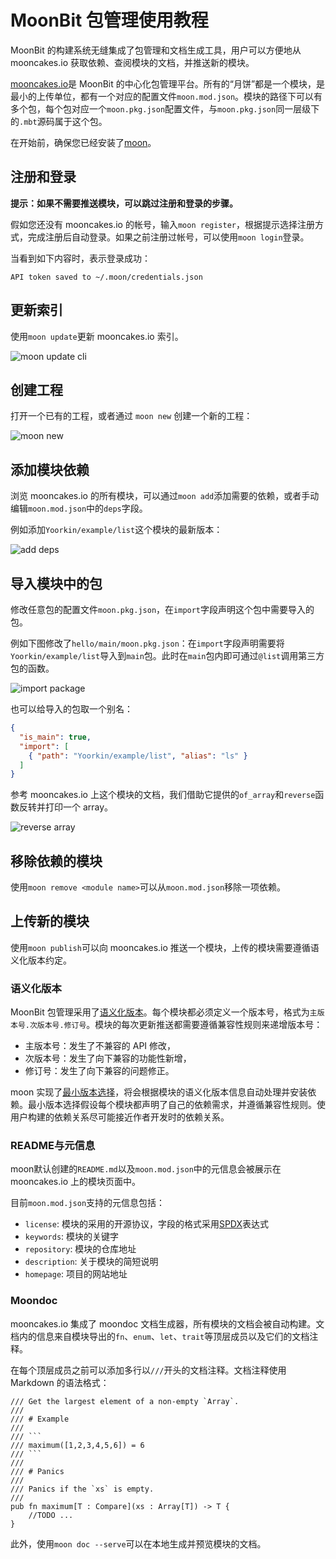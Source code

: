 # MoonBit 包管理使用教程

MoonBit 的构建系统无缝集成了包管理和文档生成工具，用户可以方便地从 mooncakes.io 获取依赖、查阅模块的文档，并推送新的模块。

[mooncakes.io](https://mooncakes.io/)是 MoonBit 的中心化包管理平台。所有的“月饼”都是一个模块，是最小的上传单位，都有一个对应的配置文件`moon.mod.json`。模块的路径下可以有多个包，每个包对应一个`moon.pkg.json`配置文件，与`moon.pkg.json`同一层级下的`.mbt`源码属于这个包。

在开始前，确保您已经安装了[moon](https://www.moonbitlang.cn/download/)。

## 注册和登录

**提示：如果不需要推送模块，可以跳过注册和登录的步骤。**

假如您还没有 mooncakes.io 的帐号，输入`moon register`，根据提示选择注册方式，完成注册后自动登录。如果之前注册过帐号，可以使用`moon login`登录。

当看到如下内容时，表示登录成功：

```plaintext
API token saved to ~/.moon/credentials.json
```

## 更新索引

使用`moon update`更新 mooncakes.io 索引。

![moon update cli](imgs/moon-update.png)

## 创建工程

打开一个已有的工程，或者通过 `moon new` 创建一个新的工程：

![moon new](imgs/moon-new.png)

## 添加模块依赖

浏览 mooncakes.io 的所有模块，可以通过`moon add`添加需要的依赖，或者手动编辑`moon.mod.json`中的`deps`字段。

例如添加`Yoorkin/example/list`这个模块的最新版本：

![add deps](imgs/add-deps.png)

## 导入模块中的包

修改任意包的配置文件`moon.pkg.json`，在`import`字段声明这个包中需要导入的包。

例如下图修改了`hello/main/moon.pkg.json`：在`import`字段声明需要将`Yoorkin/example/list`导入到`main`包。此时在`main`包内即可通过`@list`调用第三方包的函数。

![import package](imgs/import.png)

也可以给导入的包取一个别名：

```json
{
  "is_main": true,
  "import": [
    { "path": "Yoorkin/example/list", "alias": "ls" }
  ]
}
```

参考 mooncakes.io 上这个模块的文档，我们借助它提供的`of_array`和`reverse`函数反转并打印一个 array。

![reverse array](imgs/reverse-array.png)

## 移除依赖的模块

使用`moon remove <module name>`可以从`moon.mod.json`移除一项依赖。

## 上传新的模块

使用`moon publish`可以向 mooncakes.io 推送一个模块，上传的模块需要遵循语义化版本约定。

### 语义化版本

MoonBit 包管理采用了[语义化版本](https://semver.org/lang/zh-CN/)。每个模块都必须定义一个版本号，格式为`主版本号.次版本号.修订号`。模块的每次更新推送都需要遵循兼容性规则来递增版本号：

- 主版本号：发生了不兼容的 API 修改，
- 次版本号：发生了向下兼容的功能性新增，
- 修订号：发生了向下兼容的问题修正。

moon 实现了[最小版本选择](https://research.swtch.com/vgo-mvs)，将会根据模块的语义化版本信息自动处理并安装依赖。最小版本选择假设每个模块都声明了自己的依赖需求，并遵循兼容性规则。使用户构建的依赖关系尽可能接近作者开发时的依赖关系。

### README与元信息

moon默认创建的`README.md`以及`moon.mod.json`中的元信息会被展示在 mooncakes.io 上的模块页面中。

目前`moon.mod.json`支持的元信息包括：

- `license`: 模块的采用的开源协议，字段的格式采用[SPDX](https://spdx.dev/about/overview/)表达式
- `keywords`: 模块的关键字
- `repository`: 模块的仓库地址
- `description`: 关于模块的简短说明
- `homepage`: 项目的网站地址

### Moondoc

mooncakes.io 集成了 moondoc 文档生成器，所有模块的文档会被自动构建。文档内的信息来自模块导出的`fn`、`enum`、`let`、`trait`等顶层成员以及它们的文档注释。

在每个顶层成员之前可以添加多行以`///`开头的文档注释。文档注释使用 Markdown 的语法格式：

```moonbit
/// Get the largest element of a non-empty `Array`.
///
/// # Example
///
/// ```
/// maximum([1,2,3,4,5,6]) = 6
/// ```
///
/// # Panics
///
/// Panics if the `xs` is empty.
///
pub fn maximum[T : Compare](xs : Array[T]) -> T {
    //TODO ...
}
```

此外，使用`moon doc --serve`可以在本地生成并预览模块的文档。
